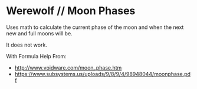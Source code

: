 # Werewolf // Moon Phases

Uses math to calculate the current phase of the moon and when the next new and full moons will be.

It does not work.

With Formula Help From: 
- http://www.voidware.com/moon_phase.htm
- https://www.subsystems.us/uploads/9/8/9/4/98948044/moonphase.pdf
